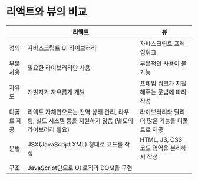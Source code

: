 # 리액트와 뷰의 비교

|  | 리액트 | 뷰 |
| --- | --- | --- |
| 정의 | 자바스크립트 UI 라이브러리 | 자바스크립트 프레임워크 |
| 부분 사용 | 필요한 라이브러리만 사용 | 부분적인 사용이 불가능 |
| 자유도 | 개발자가 자유롭게 개발 | 프레임 워크가 지원해주는 문법에 따라 작성 |
| 디폴트 제공 | 리액트 자체만으로는 전역 상태 관리, 라우팅, 빌드 시스템 등을 지원하지 않음 (별도의 라이브러리 필요) | 라이브러리와 달리 더 많은 기능을 디폴트로 제공 |
| 문법 | JSX(JavaScript XML) 형태로 코드를 작성 | HTML, JS, CSS 코드 영역을 분리해서 작성 |
| 구조 | JavaScript만으로 UI 로직과 DOM을 구현 | <template>에 HTML 작성 영역, <script> 안에는 JS, <style> 안에 CSS를 작성 |
| 컴포넌트 및 재사용 | 컴포넌트의 생성 및 재사용. 파일별로 컴포넌트를 분리 가능, 새로운 함수형 컴포넌트를 생산에 용이 | 새로운 컴포넌트를 위해 새로운 파일(template, script, style 구성)을 하나 필요.  |
| props | props 형태로 전달 / 다른 곳에서 재사용 용이 | props 전달 시 해당 컴포넌트를 사용하는 모든 파일에 작성 |
| 장점 | 타입 스크립트 사용 용이 | 리액트보다 살짝 빠름 |

---

# 리액트 시작하기

```jsx
npx create-react-app { app 이름 }
cd { app 이름 } 
npm start
```

---

# 리액트 기본 구조

## index.js

```jsx
import React from 'react';
import ReactDOM from 'react-dom';
import './index.css';
import App from './App'; // 자바 스크립트 파일의 경우 확장자 생략 가능

ReactDOM.render(<App />, document.getElementById('root')); 
```


### `render(jsx 구문, 어느 부분에 랜더링 해야 하는지)`

- JS 내의 HTML 구문은 빌드 단계에서만 가능하다. (jsx구문)
- 브라우저는 App을 보여주지 않는다. App이 return하는 HTML Tag를 보여준다.
- root : index에서 ID로 찾을 수 있다.

## App.js

### 리액트 컴포넌트

- 자바스크립트 함수 형식
- jsx코드(HTML처럼 보인다)를 return

```jsx
function App() {
  return <div>Hello!</div>;
}

export default App;
```

# 스타일 적용하기

### CSS 파일 import

`import './index.css';`

### class 선언

`<div className="card"> // HTML의 class`

---

# 컴포넌트

## App.js

### `<Componet key="value"/>`

- 컴포넌트로 데이터 넘겨주기 : props 객체

```jsx
import Todo from "./components/Todo";
function App() {
  return <div>
    <h1>My Todos</h1>
    <Todo text="Learn React"/> 
    <Todo text="Master React"/>
    <Todo text="Explore React"/>
  </div>; 
} 

export default App;
```

## Todo.js

### `{props.key}`

- props : 자바스크립트 객체. 함수의 변수로 받음.
- {} 안은 리액트가 자바스크립트로 인식

```jsx

function Todo(props) { 

  return (
    <div className="card">
      <h2>{ props.text }</h2>
      <div className="actions">
        <button className="btn">Delete</button>
      </div>
    </div>
  )
}

export default Todo;
```

---

# 이벤트 적용

## 패키지 import

### `import { useState } from 'react';`

## 리액트 훅 선언

- 리액트 훅. 컴포넌트 함수나 커스텀 훅 안에서 바로 호출되어야 한다.
- 항상 두가지 요소를 가진 배열로 표현된다.

### `const [ 현재 상태의 스냅샷, state값을 변경할 수 있는 함수 ] = useState(초기값);`

- 첫번째 값 : 현재 상태의 스냅샷
- 두번째 값 : state값을 변경할 수 있는 함수. 이 함수가 호출될 때마다 해당 컴포넌트 함수가 재실행된다.

## 함수 정의

- 컴포넌트 내부에서 함수 정의
- 리액트 훅의 두번째 값 (함수)를 활용

```jsx
import { useState } from 'react';

import Modal from './Modal';
import Backdrop from './Backdrop';

function Todo(props) { 
  const [ modalIsOpen, setModalIsOpen ] = useState(false);

  function deleteHandler() {
    setModalIsOpen(true);
  }

  function closeModalHandler() {
    setModalIsOpen(false);
  }

  return (
    <div className="card">
      <h2>{ props.text }</h2>
      <div className="actions">
        <button className="btn" onClick={deleteHandler}>Delete</button>
      </div>
      { modalIsOpen && (
        <Modal onCancel={closeModalHandler} onConfirm={closeModalHandler} />
      )}
      { modalIsOpen && <Backdrop onCancel={closeModalHandler} /> }
    </div>
  )
}

export default Todo;
```

## 함수 및 변수 활용

### `<컴포넌트 이벤트={함수} />`

- 컴포넌트 내부에 함수를 쓸 때는 ( ) 생략. ( )를 붙이면 코드를 검증되는 순간에 실행된다. 생략해야 특정 조건에 실행될 수 있다.

### `{ modalIsOpen ? <Modal /> : null }`
`{ modalIsOpen && <Modal /> }`

- 변수 값에 따라 컴포넌트 띄우고 없애기

## 사용자 정의 컴포넌트에서의 활용

### `<컴포넌트 이벤트={함수} />`

- 이벤트와 함수를 정의해주어야 한다.
- 이벤트도 props로 넘긴다고 생각하면 된다.

### `function 컴포넌트내부함수() { props.함수() };`

```jsx
function Modal(props) {

    function cancelHandler() {
        props.onCancel();
    };
    function confirmHandler() {
        props.onConfirm();
    };
    return (
    <div className="modal">
        <p>Are you sure?</p>
        <button className="btn btn--alt" onClick={cancelHandler}>Cancel</button>
        <button className="btn" onClick={confirmHandler}>Confirm</button>
    </div>
    );
}

export default Modal;
```

- 함수 정의 후 요소에 이벤트로 적용해준다.

